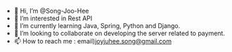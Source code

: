 - 👋 Hi, I’m @Song-Joo-Hee
- 👀 I’m interested in Rest API
- 🌱 I’m currently learning Java, Spring, Python and Django.
- 💞️ I’m looking to collaborate on developing the server related to payment.
- 📫 How to reach me : email)joyjuhee.song@gmail.com

